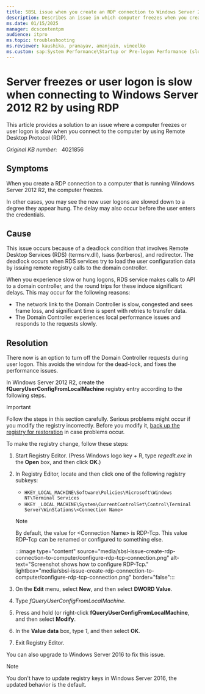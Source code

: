 ```yaml
---
title: SBSL issue when you create an RDP connection to Windows Server 2012 R2
description: Describes an issue in which computer freezes when you create an RDP connection to Windows Server 2012 R2.
ms.date: 01/15/2025
manager: dcscontentpm
audience: itpro
ms.topic: troubleshooting
ms.reviewer: kaushika, pranayav, amanjain, vineelko
ms.custom: sap:System Performance\Startup or Pre-logon Performance (slow, unresponsive, spinning circle, blank screen), csstroubleshoot
---
```

# Server freezes or user logon is slow when connecting to Windows Server 2012 R2 by using RDP

This article provides a solution to an issue where a computer freezes or user logon is slow when you connect to the computer by using Remote Desktop Protocol (RDP).

_Original KB number:_ &nbsp; 4021856

## Symptoms

When you create a RDP connection to a computer that is running Windows Server 2012 R2, the computer freezes.

In other cases, you may see the new user logons are slowed down to a degree they appear hung. The delay may also occur before the user enters the credentials.

## Cause

This issue occurs because of a deadlock condition that involves Remote Desktop Services (RDS) (termsrv.dll), lsass (kerberos), and redirector. The deadlock occurs when RDS services try to load the user configuration data by issuing remote registry calls to the domain controller.

When you experience slow or hung logons, RDS service makes calls to API to a domain controller, and the round trips for these induce significant delays. This may occur for the following reasons:

- The network link to the Domain Controller is slow, congested and sees frame loss, and significant time is spent with retries to transfer data.
- The Domain Controller experiences local performance issues and responds to the requests slowly.

## Resolution

There now is an option to turn off the Domain Controller requests during user logon. This avoids the window for the dead-lock, and fixes the performance issues.

In Windows Server 2012 R2, create the **fQueryUserConfigFromLocalMachine** registry entry according to the following steps.

> [!IMPORTANT]
> Follow the steps in this section carefully. Serious problems might occur if you modify the registry incorrectly. Before you modify it, [back up the registry for restoration](https://support.microsoft.com/help/322756) in case problems occur.

To make the registry change, follow these steps:

1. Start Registry Editor. (Press Windows logo key + R, type *regedit.exe* in the **Open** box, and then click **OK**.)
2. In Registry Editor, locate and then click one of the following registry subkeys:

    - `HKEY_LOCAL_MACHINE\Software\Policies\Microsoft\Windows NT\Terminal Services`
    - `HKEY _LOCAL_MACHINE\System\CurrentControlSet\Control\Terminal Server\WinStations\<Connection Name>`

    > [!NOTE]
    > By default, the value for \<Connection Name> is RDP-Tcp. This value RDP-Tcp can be renamed or configured to something else.

    :::image type="content" source="media/sbsl-issue-create-rdp-connection-to-computer/configure-rdp-tcp-connection.png" alt-text="Screenshot shows how to configure RDP-Tcp." lightbox="media/sbsl-issue-create-rdp-connection-to-computer/configure-rdp-tcp-connection.png" border="false":::

3. On the **Edit** menu, select **New**, and then select **DWORD Value**.
4. Type *fQueryUserConfigFromLocalMachine*.
5. Press and hold (or right-click **fQueryUserConfigFromLocalMachine**, and then select **Modify**.
6. In the **Value data** box, type *1*, and then select **OK**.
7. Exit Registry Editor.

You can also upgrade to Windows Server 2016 to fix this issue.

> [!NOTE]
> You don't have to update registry keys in Windows Server 2016, the updated behavior is the default.

